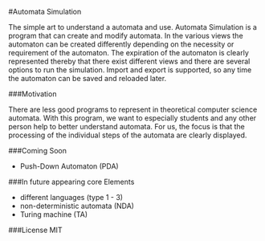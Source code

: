 #Automata Simulation

The simple art to understand a automata and use.
Automata Simulation is a program that can create and modify automata. In the various views the automaton can be created differently depending on the necessity or requirement of the automaton. The expiration of the automaton is clearly represented thereby that there exist different views and there are several options to run the simulation. Import and export is supported, so any time the automaton can be saved and reloaded later.

###Motivation

There are less good programs to represent in theoretical computer science automata. With this program, we want to especially students and any other person help to better understand automata. For us, the focus is that the processing of the individual steps of the automata are clearly displayed.

###Coming Soon
  - Push-Down Automaton (PDA)

###In future appearing core Elements
  - different languages (type 1 - 3)
  - non-deterministic automata (NDA)
  - Turing machine (TA)

###License
MIT
